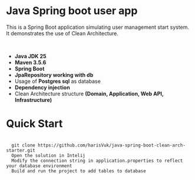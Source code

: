 <h1>Java Spring boot user app</h1>
<p>This is a Spring Boot application simulating user management start system. It demonstrates the use of Clean Architecture.
</p>
<br/>
<ul>
  <li><strong>Java JDK 25</strong></li>
  <li><strong>Maven 3.5.6</strong></li>
  <li><strong>Spring Boot</strong></li>
  <li><strong>JpaRepository working with db</strong></li>
  <li>Usage of <strong>Postgres sql</strong> as database</li>
  <li><strong>Dependency injection</strong></li>
  <li>Clean Architecture structure <strong>(Domain, Application, Web API, Infrastructure)</strong></li>
</ul>
<h1>Quick Start</h1>
<p>
  <pre>
  <code>
  git clone https://github.com/harisVuk/java-spring-boot-clean-arch-starter.git
  Open the solution in Intelij
  Modify the connection string in application.properties to reflect your database environment
  Build and run the project to add tables to database
  </code>
  </pre>
</p>
